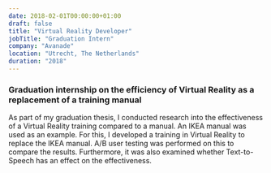```yaml
---
date: 2018-02-01T00:00:00+01:00
draft: false
title: "Virtual Reality Developer"
jobTitle: "Graduation Intern"
company: "Avanade"
location: "Utrecht, The Netherlands"
duration: "2018"
---
```

### Graduation internship on the efficiency of Virtual Reality as a replacement of a training manual

As part of my graduation thesis, I conducted research into the effectiveness of a Virtual Reality training compared to a manual. An IKEA manual was used as an example. For this, I developed a training in Virtual Reality to replace the IKEA manual. A/B user testing was performed on this to compare the results. Furthermore, it was also examined whether Text-to-Speech has an effect on the effectiveness.